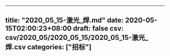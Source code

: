 
---
title: "2020_05_15-激光_焊.md"
date: 2020-05-15T02:00:23+08:00
draft: false
csv: csv/2020_05/2020_05_15/2020_05_15-激光_焊.csv
categories: ["招标"]
---

